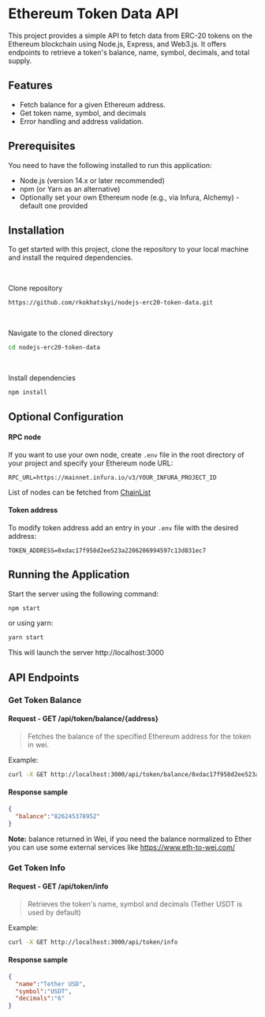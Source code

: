 # Ethereum Token Data API

This project provides a simple API to fetch data from ERC-20 tokens on the Ethereum blockchain using Node.js, Express, and Web3.js. It offers endpoints to retrieve a token's balance, name, symbol, decimals, and total supply.

## Features

- Fetch balance for a given Ethereum address.
- Get token name, symbol, and decimals
- Error handling and address validation.

## Prerequisites

You need to have the following installed to run this application:
- Node.js (version 14.x or later recommended)
- npm (or Yarn as an alternative)
- Optionally set your own Ethereum node (e.g., via Infura, Alchemy) - default one provided


## Installation

To get started with this project, clone the repository to your local machine and install the required dependencies.

<br>

Clone repository
```bash
https://github.com/rkokhatskyi/nodejs-erc20-token-data.git
```
<br>

Navigate to the cloned directory
```bash
cd nodejs-erc20-token-data
```

<br>

Install dependencies
```bash
npm install
```

## Optional Configuration

#### RPC node

If you want to use your own node, create `.env` file in the root directory of your project and specify your Ethereum node URL:

```
RPC_URL=https://mainnet.infura.io/v3/YOUR_INFURA_PROJECT_ID
```

List of nodes can be fetched from [ChainList](https://chainlist.org/?search=Ethereum+Mainnet)

#### Token address

To modify token address add an entry in your `.env` file with the desired address: 

```
TOKEN_ADDRESS=0xdac17f958d2ee523a2206206994597c13d831ec7
```

## Running the Application

Start the server using the following command:

```bash
npm start
```

or using yarn: 

```bash
yarn start
```

This will launch the server http://localhost:3000


## API Endpoints

### Get Token Balance

#### Request - GET /api/token/balance/{address} 

> Fetches the balance of the specified Ethereum address for the token in wei.

Example:

```bash
curl -X GET http://localhost:3000/api/token/balance/0xdac17f958d2ee523a2206206994597c13d831ec7
```

#### Response sample

```json
{
  "balance":"826245378952"
}
```

**Note:** balance returned in Wei, if you need the balance normalized to Ether you can use some external services like https://www.eth-to-wei.com/ 



### Get Token Info
#### Request - GET /api/token/info

> Retrieves the token's name, symbol and decimals (Tether USDT is used by default)

Example:

```bash
curl -X GET http://localhost:3000/api/token/info
```

#### Response sample

```json
{
  "name":"Tether USD",
  "symbol":"USDT",
  "decimals":"6"
}
```